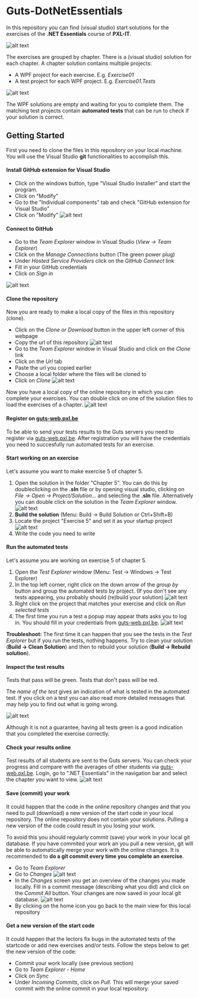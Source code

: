 # Guts-DotNetEssentials
In this repository you can find (visual studio) start solutions for the exercises of the **.NET Essentials** course of **PXL-IT**.

![alt text][img_book]

The exercises are grouped by chapter. There is a (visual studio) solution for each chapter.
A chapter solution contains multiple projects:
- A WPF project for each exercise. E.g. *Exercise01*
- A test project for each WPF project. E.g. *Exercise01.Tests*

![alt text][img_projects]

The WPF solutions are empty and waiting for you to complete them.
The matching test projects contain **automated tests** that can be run to check if your solution is correct.

## Getting Started
First you need to clone the files in this repository on your local machine.
You will use the Visual Studio **git** functionalities to accomplish this.

#### Install GitHub extension for Visual Studio

- Click on the windows button, type "Visual Studio Installer" and start the program.
- Click on "Modify"
- Go to the "Individual components" tab and check "GitHub extension for Visual Studio"
- Click on "Modify"
![alt text][img_github_extension]

#### Connect to GitHub

- Go to the *Team Explorer* window in Visual Studio (*View -> Team Explorer*)
- Click on the *Manage Connections* button (The green power plug)
- Under *Hosted Service Providers* click on the GitHub *Connect* link
- Fill in your GitHub credentials
- Click on *Sign in*

![alt text][img_github_connect]

#### Clone the repository

Now you are ready to make a local copy of the files in this repository (clone).

- Click on the *Clone or Download* button in the upper left corner of this webpage
- Copy the url of this repository
![alt text][img_clone_url]
- Go to the *Team Explorer* window in Visual Studio and click on the *Clone* link
- Click on the *Url* tab
- Paste the url you copied earlier
- Choose a local folder where the files will be cloned to
- Click on *Clone*
![alt text][img_clone]

Now you have a local copy of the online repository in which you can complete your exercises.
You can double click on one of the solution files to load the exercises of a chapter.
![alt text][img_cloned_repo_overview]

#### Register on [guts-web.pxl.be](https://guts-web.pxl.be)
To be able to send your tests results to the Guts servers you need to register via [guts-web.pxl.be](https://guts-web.pxl.be/register).
After registration you will have the credentials you need to succesfully run automated tests for an exercise.

#### Start working on an exercise
Let's assume you want to make exercise 5 of chapter 5.
1. Open the solution in the folder "Chapter 5". You can do this by doubleclicking on the **.sln** file or by opening visual studio, clicking on *File -> Open -> Project/Solution...* and selecting the **.sln** file. Alternatively you can double click on the solution in the *Team Explorer* window.
![alt text][img_open_solution]
2. **Build the solution** (Menu: Build -> Build Solution or Ctrl+Shift+B)
3. Locate the project "Exercise 5" and set it as your startup project
![alt text][img_startup_project]
4. Write the code you need to write

#### Run the automated tests
Let's assume you are working on exercise 5 of chapter 5.
1. Open the *Test Explorer* window (Menu: Test -> Windows -> Test Explorer)
2. In the top left corner, right click on the down arrow of the *group by* button and group the automated tests by project. (If you don't see any tests appearing, you probably should (re)build your solution)
![alt text][img_group_tests]
3. Right click on the project that matches your exercise and click on *Run selected tests*
4. The first time you run a test a popup may appear thats asks you to log in. You should fill in your credentials from [guts-web.pxl.be](https://guts-web.pxl.be).
![alt text][img_login_vs]

**Troubleshoot:** 
The first time it can happen that you see the tests in the *Test Explorer* but if you run the tests, nothing happens. 
Try to clean your solution (**Build -> Clean Solution**) and then to rebuild your solution (**Build -> Rebuild solution**).

#### Inspect the test results
Tests that pass will be green. Tests that don't pass will be red. 

The *name of the test* gives an indication of what is tested in the automated test.
If you click on a test you can also read more detailed messages that may help you to find out what is going wrong.

![alt text][img_test_detail]

Although it is not a guarantee, having all tests green is a good indication that you completed the exercise correctly.

#### Check your results online
Test results of all students are sent to the Guts servers.
You can check your progress and compare with the averages of other students via [guts-web.pxl.be](https://guts-web.pxl.be).
Login, go to ".NET Essentials" in the navigation bar and select the chapter you want to view.
![alt text][img_chapter_contents]

#### Save (commit) your work
It could happen that the code in the online repository changes and that you need to pull (download) a new version of the start code in your local repository. 
The online repository does not contain your solutions. Pulling a new version of the code could result in you losing your work.

To avoid this you should regularly commit (save) your work in your local git database. If you have commited your work an you pull a new version, git will be able to automatically merge your work with the online changes. 
It is recommended to **do a git commit every time you complete an exercise**.

- Go to *Team Explorer*
- Go to *Changes*
![alt text][img_team_explorer_goto_changes]
- In the *Changes* screen you get an overview of the changes you made locally. Fill in a commit message (describing what you did) and click on the *Commit All* button. Your changes are now saved in your local git database.
![alt text][img_team_explorer_changes]
- By clicking on the home icon you go back to the main view for this local repository

#### Get a new version of the start code
It could happen that the lectors fix bugs in the automated tests of the startcode or add new exercises and/or tests. 
Follow the steps below to get the new version of the code:

- Commit your work locally (see previous section)
- Go to *Team Explorer - Home*
- Click on *Sync*
- Under *Incoming Commits*, click on *Pull*. This will merge your saved commit with the online commit in your local repository.

[img_book]:Images/book.jpg "Handboek 'Programmeren in C#'"
[img_github_extension]:Images/install_github_extension.png "Install the GitHub extension in Visual Studio"
[img_projects]:Images/projects.png "Solution for chapter five with its projects"
[img_github_connect]:Images/github_connect.png "Connect to GitHub"
[img_clone_url]:Images/clone_url.png "Copy repository url"
[img_clone]:Images/clone.png "Clone repository"
[img_cloned_repo_overview]:Images/cloned_repo_overview.png "Cloned repository overview"
[img_open_solution]:Images/open_solution.png "Open solution"
[img_startup_project]:Images/startup_project.png "Choose startup project"
[img_group_tests]:Images/group_tests.png "Group tests by project"
[img_test_detail]:Images/test_detail.png "Details of a test result"
[img_login_vs]:Images/login_vs.png "Visual studio login"
[img_chapter_contents]:Images/chaptercontents.png "Chapter contents"
[img_team_explorer_goto_changes]:Images/team_explorer_goto_changes.png "Team Explorer - go to Changes"
[img_team_explorer_changes]:Images/team_explorer_changes.png "Team Explorer - Changes"


